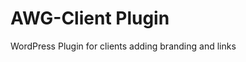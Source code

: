 AWG-Client Plugin
=========================

WordPress Plugin for clients adding branding and links

